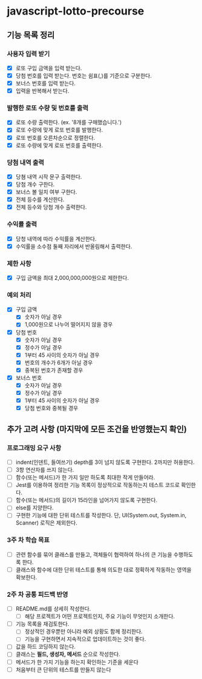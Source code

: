 # javascript-lotto-precourse

## 기능 목록 정리

### 사용자 입력 받기

- [x] 로또 구입 금액을 입력 받는다.
- [x] 당첨 번호를 입력 받는다. 번호는 쉼표(,)를 기준으로 구분한다.
- [x] 보너스 번호를 입력 받는다.
- [x] 입력을 반복해서 받는다.

### 발행한 로또 수량 및 번호를 출력

- [x] 로또 수량 출력한다. (ex. '8개를 구매했습니다.')
- [x] 로또 수량에 맞게 로또 번호를 발행한다.
- [x] 로또 번호를 오른차순으로 정렬한다.
- [x] 로또 수량에 맞게 로또 번호를 출력한다.

### 당첨 내역 출력

- [x] 당쳠 내역 시작 문구 출력한다.
- [x] 당첨 개수 구한다.
- [x] 보너스 볼 일치 여부 구한다.
- [x] 전체 등수를 계산한다.
- [x] 전체 등수와 당첨 개수 출력한다.

### 수익률 출력

- [x] 당청 내역에 따라 수익률을 계산한다.
- [x] 수익률을 소수점 둘째 자리에서 반올림해서 출력한다.

### 제한 사항

- [x] 구입 금액을 최대 2,000,000,000원으로 제한한다.

### 예외 처리

- [x] 구입 금액
  - [x] 숫자가 아닐 경우
  - [x] 1,000원으로 나누어 떨어지지 않을 경우
- [x] 당첨 번호
  - [x] 숫자가 아닐 경우
  - [x] 정수가 아닐 경우
  - [x] 1부터 45 사이의 숫자가 아닐 경우
  - [x] 번호의 개수가 6개가 아닐 경우
  - [x] 중복된 번호가 존재할 경우
- [x] 보너스 번호
  - [x] 숫자가 아닐 경우
  - [x] 정수가 아닐 경우
  - [x] 1부터 45 사이의 숫자가 아닐 경우
  - [x] 당첨 번호와 중복될 경우

## 추가 고려 사항 (마지막에 모든 조건을 반영했는지 확인)

### 프로그래밍 요구 사항

- [ ] indent(인덴트, 들여쓰기) depth를 3이 넘지 않도록 구현한다. 2까지만 허용한다.
- [ ] 3항 연산자를 쓰지 않는다.
- [ ] 함수(또는 메서드)가 한 가지 일만 하도록 최대한 작게 만들어라.
- [ ] Jest를 이용하여 정리한 기능 목록이 정상적으로 작동하는지 테스트 코드로 확인한다.
- [ ] 함수(또는 메서드)의 길이가 15라인을 넘어가지 않도록 구현한다.
- [ ] else를 지양한다.
- [ ] 구현한 기능에 대한 단위 테스트를 작성한다. 단, UI(System.out, System.in, Scanner) 로직은 제외한다.

### 3주 차 학습 목표

- [ ] 관련 함수를 묶어 클래스를 만들고, 객체들이 협력하여 하나의 큰 기능을 수행하도록 한다.
- [ ] 클래스와 함수에 대한 단위 테스트를 통해 의도한 대로 정확하게 작동하는 영역을 확보한다.

### 2주 차 공통 피드백 반영

- [ ] README.md를 상세히 작성한다.
  - [ ] 해당 프로젝트가 어떤 프로젝트인지, 주요 기능이 무엇인지 소개한다.
- [ ] 기능 목록을 재검토한다.
  - [ ] 정상적인 경우뿐만 아니라 예외 상황도 함께 정리한다.
  - [ ] 기능을 구현하면서 지속적으로 업데이트하는 것이 좋다.
- [ ] 값을 하드 코딩하지 않는다.
- [ ] 클래스는 **필드, 생성자, 메서드** 순으로 작성한다.
- [ ] 메서드가 한 가지 기능을 하는지 확인하는 기준을 세운다
- [ ] 처음부터 큰 단위의 테스트를 만들지 않는다
